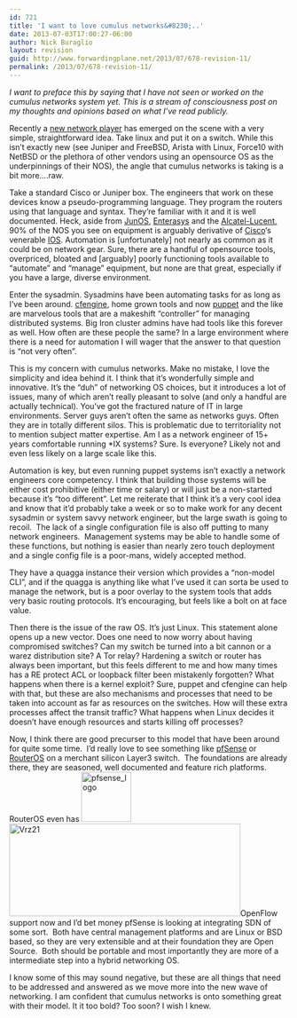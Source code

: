 ```yaml
---
id: 721
title: 'I want to love cumulus networks&#8230;..'
date: 2013-07-03T17:00:27-06:00
author: Nick Buraglio
layout: revision
guid: http://www.forwardingplane.net/2013/07/678-revision-11/
permalink: /2013/07/678-revision-11/
---
```

_I want to preface this by saying that I have not seen or worked on the cumulus networks system yet. This is a stream of consciousness post on my thoughts and opinions based on what I&#8217;ve read publicly._

Recently a <a href="http://cumulusnetworks.com/" target="_blank">new network player</a> has emerged on the scene with a very simple, straightforward idea. Take linux and put it on a switch. While this isn&#8217;t exactly new (see Juniper and FreeBSD, Arista with Linux, Force10 with NetBSD or the plethora of other vendors using an opensource OS as the underpinnings of their NOS), the angle that cumulus networks is taking is a bit more&#8230;.raw.

Take a standard Cisco or Juniper box. The engineers that work on these devices know a pseudo-programming language. They program the routers using that language and syntax. They&#8217;re familiar with it and it is well documented. Heck, aside from <a href="http://www.juniper.net/us/en/community/junos/training-certification/day-one/fundamentals-series/cli/" target="_blank">JunOS</a>, <a href="http://www.enterasys.com/" target="_blank">Enterasys</a> and the <a href="https://infoproducts.alcatel-lucent.com/html/0_add-h-f/93-0070-10-01/7750_SR_OS_System_Basics_Guide/CLI%20Usage.html" target="_blank">Alcatel-Lucent,</a> 90% of the NOS you see on equipment is arguably derivative of <a href="http://www.cisco.com/" target="_blank">Cisco</a>&#8216;s venerable <a href="http://www.cisco.com/en/US/docs/ios/fundamentals/configuration/guide/cf_cli-basics.html" target="_blank">IOS</a>. Automation is [unfortunately] not nearly as common as it could be on network gear. Sure, there are a handful of opensource tools, overpriced, bloated and [arguably] poorly functioning tools available to &#8220;automate&#8221; and &#8220;manage&#8221; equipment, but none are that great, especially if you have a large, diverse environment.

Enter the sysadmin. Sysadmins have been automating tasks for as long as I&#8217;ve been around. <a href="http://cfengine.com/" target="_blank">cfengine</a>, home grown tools and now <a href="https://puppetlabs.com/" target="_blank">puppet</a> and the like are marvelous tools that are a makeshift &#8220;controller&#8221; for managing distributed systems. Big Iron cluster admins have had tools like this forever as well. How often are these people the same? In a large environment where there is a need for automation I will wager that the answer to that question is &#8220;not very often&#8221;.

This is my concern with cumulus networks. Make no mistake, I love the simplicity and idea behind it. I think that it&#8217;s wonderfully simple and innovative. It&#8217;s the &#8220;duh&#8221; of networking OS choices, but it introduces a lot of issues, many of which aren&#8217;t really pleasant to solve (and only a handful are actually technical). You&#8217;ve got the fractured nature of IT in large environments. Server guys aren&#8217;t often the same as networks guys. Often they are in totally different silos. This is problematic due to territoriality not to mention subject matter expertise. Am I as a network engineer of 15+ years comfortable running *IX systems? Sure. Is everyone? Likely not and even less likely on a large scale like this.

Automation is key, but even running puppet systems isn&#8217;t exactly a network engineers core competency. I think that building those systems will be either cost prohibitive (either time or salary) or will just be a non-started because it&#8217;s &#8220;too different&#8221;. Let me reiterate that I think it&#8217;s a very cool idea and know that it&#8217;d probably take a week or so to make work for any decent sysadmin or system savvy network engineer, but the large swath is going to recoil.  The lack of a single configuration file is also off putting to many network engineers.  Management systems may be able to handle some of these functions, but nothing is easier than nearly zero touch deployment and a single config file is a poor-mans, widely accepted method.

They have a quagga instance their version which provides a &#8220;non-model CLI&#8221;, and if the quagga is anything like what I&#8217;ve used it can sorta be used to manage the network, but is a poor overlay to the system tools that adds very basic routing protocols. It&#8217;s encouraging, but feels like a bolt on at face value.

Then there is the issue of the raw OS. It&#8217;s just Linux. This statement alone opens up a new vector. Does one need to now worry about having compromised switches? Can my switch be turned into a bit cannon or a warez distribution site? A Tor relay? Hardening a switch or router has always been important, but this feels different to me and how many times has a RE protect ACL or loopback filter been mistakenly forgotten? What happens when there is a kernel exploit? Sure, puppet and cfengine can help with that, but these are also mechanisms and processes that need to be taken into account as far as resources on the switches. How will these extra processes affect the transit traffic? What happens when Linux decides it doesn&#8217;t have enough resources and starts killing off processes?

Now, I think there are good precurser to this model that have been around for quite some time.  I&#8217;d really love to see something like <a href="http://www.pfsense.org" target="_blank">pfSense</a> or <a href="http://www.microtic.com" target="_blank">RouterOS</a> on a merchant silicon Layer3 switch.  The foundations are already there, they are seasoned, well documented and feature rich platforms.  RouterOS even has [<img class="alignleft size-full wp-image-707" alt="pfsense_logo" src="http://www.forwardingplane.net/wp-content/uploads/2013/07/pfsense_logo.jpg" width="90" height="90" srcset="http://www.forwardingplane.net/wp-content/uploads/2013/07/pfsense_logo.jpg 90w, http://www.forwardingplane.net/wp-content/uploads/2013/07/pfsense_logo-45x45.jpg 45w" sizes="(max-width: 90px) 100vw, 90px" />](http://www.forwardingplane.net/wp-content/uploads/2013/07/pfsense_logo.jpg) [<img class="alignright size-full wp-image-708" alt="Vrz21" src="http://www.forwardingplane.net/wp-content/uploads/2013/07/Vrz21.jpg" width="417" height="167" srcset="http://www.forwardingplane.net/wp-content/uploads/2013/07/Vrz21.jpg 417w, http://www.forwardingplane.net/wp-content/uploads/2013/07/Vrz21-300x120.jpg 300w" sizes="(max-width: 417px) 100vw, 417px" />](http://www.forwardingplane.net/wp-content/uploads/2013/07/Vrz21.jpg)OpenFlow support now and I&#8217;d bet money pfSense is looking at integrating SDN of some sort.  Both have central management platforms and are Linux or BSD based, so they are very extensible and at their foundation they are Open Source.  Both should be portable and most importantly they are more of a intermediate step into a hybrid networking OS.

I know some of this may sound negative, but these are all things that need to be addressed and answered as we move more into the new wave of networking. I am confident that cumulus networks is onto something great with their model. It it too bold? Too soon? I wish I knew.